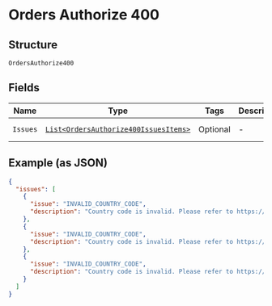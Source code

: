 
# Orders Authorize 400

## Structure

`OrdersAuthorize400`

## Fields

| Name | Type | Tags | Description | Getter | Setter |
|  --- | --- | --- | --- | --- | --- |
| `Issues` | [`List<OrdersAuthorize400IssuesItems>`](../../doc/models/containers/orders-authorize-400-issues-items.md) | Optional | - | List<OrdersAuthorize400IssuesItems> getIssues() | setIssues(List<OrdersAuthorize400IssuesItems> issues) |

## Example (as JSON)

```json
{
  "issues": [
    {
      "issue": "INVALID_COUNTRY_CODE",
      "description": "Country code is invalid. Please refer to https://developer.paypal.com/api/rest/reference/country-codes/ for a list of supported country codes."
    },
    {
      "issue": "INVALID_COUNTRY_CODE",
      "description": "Country code is invalid. Please refer to https://developer.paypal.com/api/rest/reference/country-codes/ for a list of supported country codes."
    },
    {
      "issue": "INVALID_COUNTRY_CODE",
      "description": "Country code is invalid. Please refer to https://developer.paypal.com/api/rest/reference/country-codes/ for a list of supported country codes."
    }
  ]
}
```


